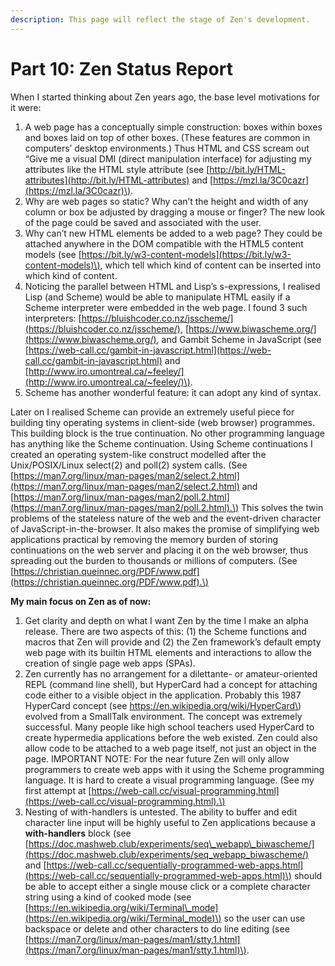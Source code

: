 ```yaml
---
description: This page will reflect the stage of Zen's development.
---
```


# Part 10: Zen Status Report

When I started thinking about Zen years ago, the base level motivations for it were:

1. A web page has a conceptually simple construction: boxes within boxes and boxes laid on top of other boxes. \(These features are common in computers’ desktop environments.\) Thus HTML and CSS scream out “Give me a visual DMI \(direct manipulation interface\) for adjusting my attributes like the HTML style attribute \(see [http://bit.ly/HTML-attributes](http://bit.ly/HTML-attributes) and [https://mzl.la/3C0cazr](https://mzl.la/3C0cazr)\).
2. Why are web pages so static? Why can’t the height and width of any column or box be adjusted by dragging a mouse or finger? The new look of the page could be saved and associated with the user.
3. Why can’t new HTML elements be added to a web page? They could be attached anywhere in the DOM compatible with the HTML5 content models \(see [https://bit.ly/w3-content-models](https://bit.ly/w3-content-models)\), which tell which kind of content can be inserted into which kind of content.
4. Noticing the parallel between HTML and Lisp’s s-expressions, I realised Lisp \(and Scheme\) would be able to manipulate HTML easily if a Scheme interpreter were embedded in the web page. I found 3 such interpreters: [https://bluishcoder.co.nz/jsscheme/](https://bluishcoder.co.nz/jsscheme/), [https://www.biwascheme.org/](https://www.biwascheme.org/), and Gambit Scheme in JavaScript \(see [https://web-call.cc/gambit-in-javascript.html](https://web-call.cc/gambit-in-javascript.html) and [http://www.iro.umontreal.ca/~feeley/](http://www.iro.umontreal.ca/~feeley/)\).
5. Scheme has another wonderful feature: it can adopt any kind of syntax.

Later on I realised Scheme can provide an extremely useful piece for building tiny operating systems in client-side \(web browser\) programmes. This building block is the true continuation. No other programming language has anything like the Scheme continuation. Using Scheme continuations I created an operating system-like construct modelled after the Unix/POSIX/Linux select\(2\) and poll\(2\) system calls. \(See [https://man7.org/linux/man-pages/man2/select.2.html](https://man7.org/linux/man-pages/man2/select.2.html) and [https://man7.org/linux/man-pages/man2/poll.2.html](https://man7.org/linux/man-pages/man2/poll.2.html).\) This solves the twin problems of the stateless nature of the web and the event-driven character of JavaScript-in-the-browser. It also makes the promise of simplifying web applications practical by removing the memory burden of storing continuations on the web server and placing it on the web browser, thus spreading out the burden to thousands or millions of computers. \(See [https://christian.queinnec.org/PDF/www.pdf](https://christian.queinnec.org/PDF/www.pdf).\)

**My main focus on Zen as of now:**

1. Get clarity and depth on what I want Zen by the time I make an alpha release. There are two aspects of this: \(1\) the Scheme functions and macros that Zen will provide and \(2\) the Zen framework’s default empty web page with its builtin HTML elements and interactions to allow the creation of single page web apps \(SPAs\).
2. Zen currently has no arrangement for a dilettante- or amateur-oriented REPL \(command line shell\), but HyperCard had a concept for attaching code either to a visible object in the application. Probably this 1987 HyperCard concept \(see https://en.wikipedia.org/wiki/HyperCard\) evolved from a SmallTalk environment. The concept was extremely successful. Many people like high school teachers used HyperCard to create hypermedia applications before the web existed. Zen could also allow code to be attached to a web page itself, not just an object in the page. IMPORTANT NOTE: For the near future Zen will only allow programmers to create web apps with it using the Scheme programming language. It is hard to create a visual programming language. \(See my first attempt at [https://web-call.cc/visual-programming.html](https://web-call.cc/visual-programming.html).\)
3. Nesting of with-handlers is untested. The ability to buffer and edit character line input will be highly useful to Zen applications because a **with-handlers** block \(see [https://doc.mashweb.club/experiments/seq\_webapp\_biwascheme/](https://doc.mashweb.club/experiments/seq_webapp_biwascheme/) and [https://web-call.cc/sequentially-programmed-web-apps.html](https://web-call.cc/sequentially-programmed-web-apps.html)\) should be able to accept either a single mouse click or a complete character string using a kind of cooked mode \(see [https://en.wikipedia.org/wiki/Terminal\_mode](https://en.wikipedia.org/wiki/Terminal_mode)\) so the user can use backspace or delete and other characters to do line editing \(see [https://man7.org/linux/man-pages/man1/stty.1.html](https://man7.org/linux/man-pages/man1/stty.1.html)\).

